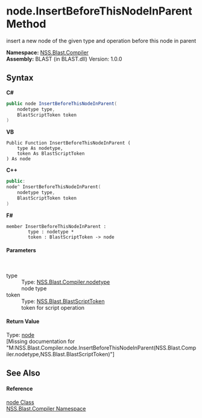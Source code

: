# node.InsertBeforeThisNodeInParent Method 
 

insert a new node of the given type and operation before this node in parent

**Namespace:**&nbsp;<a href="26a25caa-f50b-92ad-f15c-dbb9db1493ae.md">NSS.Blast.Compiler</a><br />**Assembly:**&nbsp;BLAST (in BLAST.dll) Version: 1.0.0

## Syntax

**C#**<br />
``` C#
public node InsertBeforeThisNodeInParent(
	nodetype type,
	BlastScriptToken token
)
```

**VB**<br />
``` VB
Public Function InsertBeforeThisNodeInParent ( 
	type As nodetype,
	token As BlastScriptToken
) As node
```

**C++**<br />
``` C++
public:
node^ InsertBeforeThisNodeInParent(
	nodetype type, 
	BlastScriptToken token
)
```

**F#**<br />
``` F#
member InsertBeforeThisNodeInParent : 
        type : nodetype * 
        token : BlastScriptToken -> node 

```


#### Parameters
&nbsp;<dl><dt>type</dt><dd>Type: <a href="e28d8f32-0117-cb7b-5d31-0a3d9a5d6817.md">NSS.Blast.Compiler.nodetype</a><br />node type</dd><dt>token</dt><dd>Type: <a href="62d1b49d-7dce-3574-fe4a-2a823f309f3c.md">NSS.Blast.BlastScriptToken</a><br />token for script operation</dd></dl>

#### Return Value
Type: <a href="7dc9b7e9-64ad-f224-ae1a-4e6639739f56.md">node</a><br />\[Missing <returns> documentation for "M:NSS.Blast.Compiler.node.InsertBeforeThisNodeInParent(NSS.Blast.Compiler.nodetype,NSS.Blast.BlastScriptToken)"\]

## See Also


#### Reference
<a href="7dc9b7e9-64ad-f224-ae1a-4e6639739f56.md">node Class</a><br /><a href="26a25caa-f50b-92ad-f15c-dbb9db1493ae.md">NSS.Blast.Compiler Namespace</a><br />